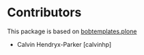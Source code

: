 # Contributors

This package is based on [bobtemplates.plone](https://github.com/plone/bobtemplates.plone)

- Calvin Hendryx-Parker [calvinhp]
